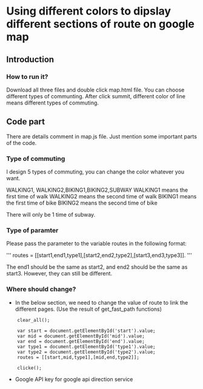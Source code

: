 # Using different colors to dipslay different sections of route on google map 

## Introduction


### How to run it?
Download all three files and double click map.html file.
You can choose different types of communting. 
After click summit, different color of line means different types of commuting. 

## Code part

There are details comment in map.js file. 
Just mention some important parts of the code.

### Type of commuting 
I design 5 types of commuting, you can change the color whatever you want.

WALKING1, WALKING2,BIKING1,BIKING2,SUBWAY 
WALKING1 means the first time of walk
WALKING2 means the second time of walk
BIKING1 means the first time of bike
BIKING2 means the second time of bike

There will only be 1 time of subway.

### Type of paramter
Please pass the parameter to the variable routes in the following format:

'''
routes = [[start1,end1,type1],[start2,end2,type2],[start3,end3,type3]].
'''

The end1 should be the same as start2, and end2 should be the same as start3.
However, they can still be different. 

### Where should change?
* In the below section, we need to change the value of route to link the different pages. (Use the result of get_fast_path functions)

```
    clear_all();

	var start = document.getElementById('start').value;
	var mid = document.getElementById('mid').value;
	var end = document.getElementById('end').value;
	var type1 = document.getElementById('type1').value;
	var type2 = document.getElementById('type2').value;
	routes = [[start,mid,type1],[mid,end,type2]];

	clicke();
```
* Google API key for google api direction service 

